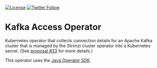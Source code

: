 [![License](https://img.shields.io/badge/license-Apache--2.0-blue.svg)](http://www.apache.org/licenses/LICENSE-2.0)
[![Twitter Follow](https://img.shields.io/twitter/follow/strimziio.svg?style=social&label=Follow&style=for-the-badge)](https://twitter.com/strimziio)

# Kafka Access Operator

Kubernetes operator that collects connection details for an Apache Kafka cluster that is managed by the Strimzi cluster 
operator into a Kubernetes secret. (See [proposal #33](https://github.com/strimzi/proposals/blob/main/033-service-binding.md) for more details.)

This operator uses the [Java Operator SDK](https://github.com/java-operator-sdk/java-operator-sdk).
